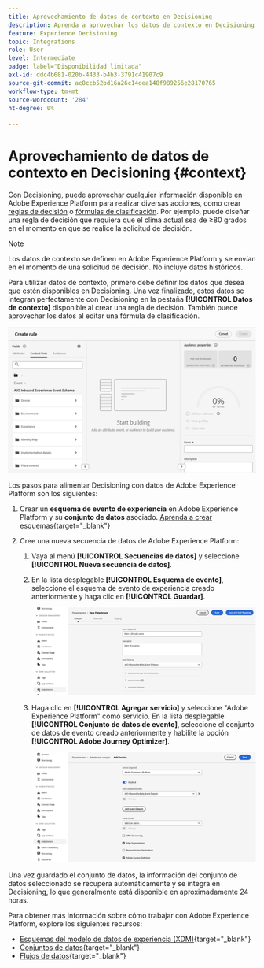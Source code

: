 ```yaml
---
title: Aprovechamiento de datos de contexto en Decisioning
description: Aprenda a aprovechar los datos de contexto en Decisioning
feature: Experience Decisioning
topic: Integrations
role: User
level: Intermediate
badge: label="Disponibilidad limitada"
exl-id: ddc4b681-020b-4433-b4b3-3791c41907c9
source-git-commit: ac8ccb52bd16a26c14dea148f989256e28170765
workflow-type: tm+mt
source-wordcount: '284'
ht-degree: 0%

---
```


# Aprovechamiento de datos de contexto en Decisioning {#context}

Con Decisioning, puede aprovechar cualquier información disponible en Adobe Experience Platform para realizar diversas acciones, como crear [reglas de decisión](rules.md) o [fórmulas de clasificación](ranking.md). Por ejemplo, puede diseñar una regla de decisión que requiera que el clima actual sea de ≥80 grados en el momento en que se realice la solicitud de decisión.

>[!NOTE]
>
>Los datos de contexto se definen en Adobe Experience Platform y se envían en el momento de una solicitud de decisión. No incluye datos históricos.

Para utilizar datos de contexto, primero debe definir los datos que desea que estén disponibles en Decisioning. Una vez finalizado, estos datos se integran perfectamente con Decisioning en la pestaña **[!UICONTROL Datos de contexto]** disponible al crear una regla de decisión. También puede aprovechar los datos al editar una fórmula de clasificación.

![](assets/decision-rules-context.png)

Los pasos para alimentar Decisioning con datos de Adobe Experience Platform son los siguientes:

1. Crear un **esquema de evento de experiencia** en Adobe Experience Platform y su **conjunto de datos** asociado. [Aprenda a crear esquemas](https://experienceleague.adobe.com/en/docs/experience-platform/xdm/ui/resources/schemas){target="_blank"}

1. Cree una nueva secuencia de datos de Adobe Experience Platform:

   1. Vaya al menú **[!UICONTROL Secuencias de datos]** y seleccione **[!UICONTROL Nueva secuencia de datos]**.

   1. En la lista desplegable **[!UICONTROL Esquema de evento]**, seleccione el esquema de evento de experiencia creado anteriormente y haga clic en **[!UICONTROL Guardar]**.

      ![](assets/decision-rule-context-datastream.png)

   1. Haga clic en **[!UICONTROL Agregar servicio]** y seleccione &quot;Adobe Experience Platform&quot; como servicio. En la lista desplegable **[!UICONTROL Conjunto de datos de evento]**, seleccione el conjunto de datos de evento creado anteriormente y habilite la opción **[!UICONTROL Adobe Journey Optimizer]**.

      ![](assets/decision-rules-context-datastream-service.png)

Una vez guardado el conjunto de datos, la información del conjunto de datos seleccionado se recupera automáticamente y se integra en Decisioning, lo que generalmente está disponible en aproximadamente 24 horas.

Para obtener más información sobre cómo trabajar con Adobe Experience Platform, explore los siguientes recursos:

* [Esquemas del modelo de datos de experiencia (XDM)](https://experienceleague.adobe.com/en/docs/experience-platform/xdm/schema/composition){target="_blank"}
* [Conjuntos de datos](https://experienceleague.adobe.com/en/docs/experience-platform/catalog/datasets/overview){target="_blank"}
* [Flujos de datos](https://experienceleague.adobe.com/en/docs/experience-platform/datastreams/overview){target="_blank"}
